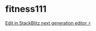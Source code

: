 # fitness111

[Edit in StackBlitz next generation editor ⚡️](https://stackblitz.com/~/github.com/docaminem/fitness111)